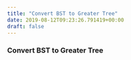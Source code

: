 ```yaml
---
title: "Convert BST to Greater Tree"
date: 2019-08-12T09:23:26.791419+00:00
draft: false
---
```


### Convert BST to Greater Tree

